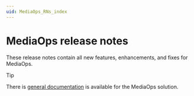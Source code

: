 ```yaml
---
uid: MediaOps_RNs_index
---
```


# MediaOps release notes

These release notes contain all new features, enhancements, and fixes for MediaOps.

> [!TIP]
> There is [general documentation](xref:MediaOps) is available for the MediaOps solution.
